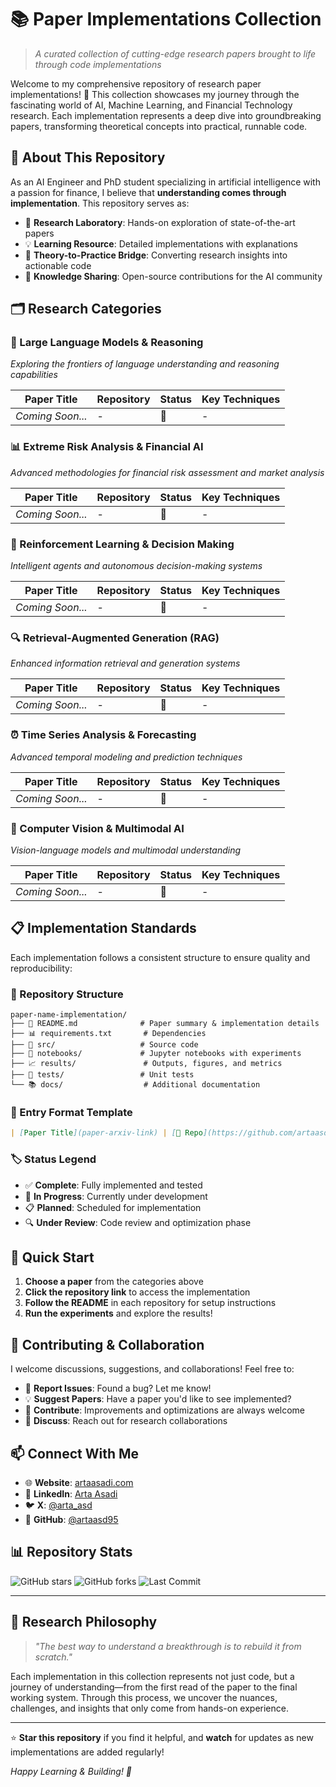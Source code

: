 # 📚 Paper Implementations Collection

> *A curated collection of cutting-edge research papers brought to life through code implementations*

Welcome to my comprehensive repository of research paper implementations! 🚀 This collection showcases my journey through the fascinating world of AI, Machine Learning, and Financial Technology research. Each implementation represents a deep dive into groundbreaking papers, transforming theoretical concepts into practical, runnable code.

## 🎯 About This Repository

As an AI Engineer and PhD student specializing in artificial intelligence with a passion for finance, I believe that **understanding comes through implementation**. This repository serves as:

- 🔬 **Research Laboratory**: Hands-on exploration of state-of-the-art papers
- 💡 **Learning Resource**: Detailed implementations with explanations
- 🌉 **Theory-to-Practice Bridge**: Converting research insights into actionable code
- 📖 **Knowledge Sharing**: Open-source contributions for the AI community

## 🗂️ Research Categories

### 🧠 Large Language Models & Reasoning
*Exploring the frontiers of language understanding and reasoning capabilities*

| Paper Title | Repository | Status | Key Techniques |
|------------|------------|---------|----------------|
| *Coming Soon...* | - | 🔄 | - |

### 📊 Extreme Risk Analysis & Financial AI
*Advanced methodologies for financial risk assessment and market analysis*

| Paper Title | Repository | Status | Key Techniques |
|------------|------------|---------|----------------|
| *Coming Soon...* | - | 🔄 | - |

### 🤖 Reinforcement Learning & Decision Making
*Intelligent agents and autonomous decision-making systems*

| Paper Title | Repository | Status | Key Techniques |
|------------|------------|---------|----------------|
| *Coming Soon...* | - | 🔄 | - |

### 🔍 Retrieval-Augmented Generation (RAG)
*Enhanced information retrieval and generation systems*

| Paper Title | Repository | Status | Key Techniques |
|------------|------------|---------|----------------|
| *Coming Soon...* | - | 🔄 | - |

### ⏰ Time Series Analysis & Forecasting
*Advanced temporal modeling and prediction techniques*

| Paper Title | Repository | Status | Key Techniques |
|------------|------------|---------|----------------|
| *Coming Soon...* | - | 🔄 | - |

### 🎯 Computer Vision & Multimodal AI
*Vision-language models and multimodal understanding*

| Paper Title | Repository | Status | Key Techniques |
|------------|------------|---------|----------------|
| *Coming Soon...* | - | 🔄 | - |

## 📋 Implementation Standards

Each implementation follows a consistent structure to ensure quality and reproducibility:

### 🔧 Repository Structure
```
paper-name-implementation/
├── 📄 README.md              # Paper summary & implementation details
├── 📊 requirements.txt       # Dependencies
├── 🐍 src/                   # Source code
├── 📓 notebooks/             # Jupyter notebooks with experiments
├── 📈 results/               # Outputs, figures, and metrics
├── 🧪 tests/                 # Unit tests
└── 📚 docs/                  # Additional documentation
```

### 📝 Entry Format Template
```markdown
| [Paper Title](paper-arxiv-link) | [📁 Repo](https://github.com/artaasd95/repo-name) | ✅ Complete | Technique1, Technique2 |
```

### 🏷️ Status Legend
- ✅ **Complete**: Fully implemented and tested
- 🔄 **In Progress**: Currently under development
- 📋 **Planned**: Scheduled for implementation
- 🔍 **Under Review**: Code review and optimization phase

## 🚀 Quick Start

1. **Choose a paper** from the categories above
2. **Click the repository link** to access the implementation
3. **Follow the README** in each repository for setup instructions
4. **Run the experiments** and explore the results!

## 🤝 Contributing & Collaboration

I welcome discussions, suggestions, and collaborations! Feel free to:

- 🐛 **Report Issues**: Found a bug? Let me know!
- 💡 **Suggest Papers**: Have a paper you'd like to see implemented?
- 🔀 **Contribute**: Improvements and optimizations are always welcome
- 💬 **Discuss**: Reach out for research collaborations

## 📫 Connect With Me

- 🌐 **Website**: [artaasadi.com](https://artaasadi.com)
- 💼 **LinkedIn**: [Arta Asadi](https://linkedin.com/in/arta-asadi-6677a4a6)
- 🐦 **X**: [@arta_asd](https://twitter.com/arta_asd)
- 📧 **GitHub**: [@artaasd95](https://github.com/artaasd95)

## 📊 Repository Stats

![GitHub stars](https://img.shields.io/github/stars/artaasd95/paper-implementations-list?style=social)
![GitHub forks](https://img.shields.io/github/forks/artaasd95/paper-implementations-list?style=social)
![Last Commit](https://img.shields.io/github/last-commit/artaasd95/paper-implementations-list)

---

## 🎯 Research Philosophy

> *"The best way to understand a breakthrough is to rebuild it from scratch."*

Each implementation in this collection represents not just code, but a journey of understanding—from the first read of the paper to the final working system. Through this process, we uncover the nuances, challenges, and insights that only come from hands-on experience.

---

⭐ **Star this repository** if you find it helpful, and **watch** for updates as new implementations are added regularly!

*Happy Learning & Building! 🚀*